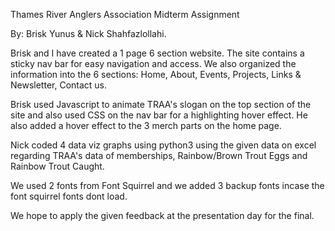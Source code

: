 Thames River Anglers Association Midterm Assignment

By: Brisk Yunus & Nick Shahfazlollahi.

Brisk and I have created a 1 page 6 section website. The site contains a sticky nav bar for easy navigation and access. We also organized the information into the 6 sections: Home, About, Events, Projects, Links & Newsletter, Contact us.

Brisk used Javascript to animate TRAA's slogan on the top section of the site and also used CSS on the nav bar for a highlighting hover effect. He also added a hover effect to the 3 merch parts on the home page.

Nick coded 4 data viz graphs using python3 using the given data on excel regarding TRAA's data of memberships, Rainbow/Brown Trout Eggs and Rainbow Trout Caught.

We used 2 fonts from Font Squirrel and we added 3 backup fonts incase the font squirrel fonts dont load.

We hope to apply the given feedback at the presentation day for the final.
